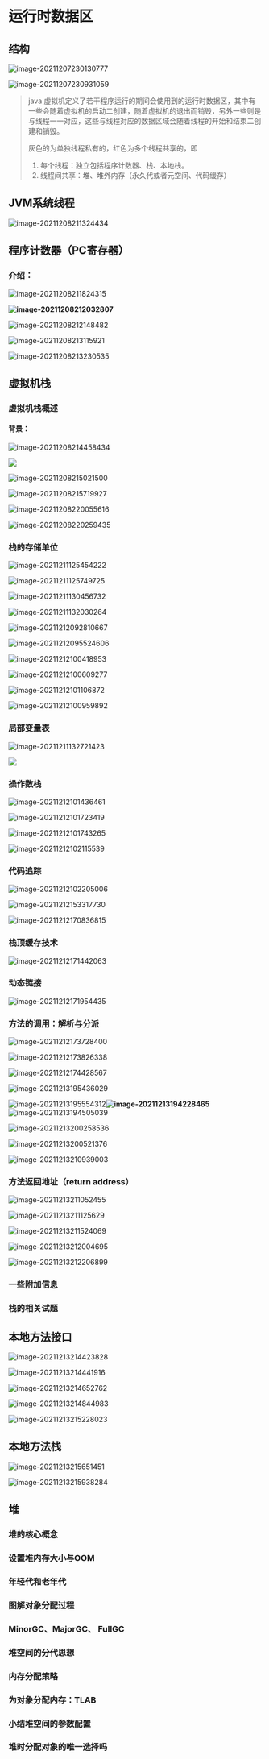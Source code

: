 # 运行时数据区

## 结构

![image-20211207230130777](https://gitee.com/xu_guo_dong/images/raw/master/img/image-20211207230130777.png)

![image-20211207230931059](https://gitee.com/xu_guo_dong/images/raw/master/img/image-20211207230931059.png)

> java 虚拟机定义了若干程序运行的期间会使用到的运行时数据区，其中有一些会随着虚拟机的启动二创建，随着虚拟机的退出而销毁，另外一些则是与线程一一对应，这些与线程对应的数据区域会随着线程的开始和结束二创建和销毁。
>
> 灰色的为单独线程私有的，红色为多个线程共享的，即
>
> 1. 每个线程：独立包括程序计数器、栈、本地栈。
> 2. 线程间共享：堆、堆外内存（永久代或者元空间、代码缓存）

## JVM系统线程

![image-20211208211324434](https://gitee.com/xu_guo_dong/images/raw/master/img/image-20211208211324434.png)

## 程序计数器（PC寄存器）

### 介绍：



![image-20211208211824315](https://gitee.com/xu_guo_dong/images/raw/master/img/image-20211208211824315.png)

**![image-20211208212032807](https://gitee.com/xu_guo_dong/images/raw/master/img/image-20211208212032807.png)**

![image-20211208212148482](https://gitee.com/xu_guo_dong/images/raw/master/img/image-20211208212148482.png)

![image-20211208213115921](https://gitee.com/xu_guo_dong/images/raw/master/img/image-20211208213115921.png)

![image-20211208213230535](https://gitee.com/xu_guo_dong/images/raw/master/img/image-20211208213230535.png)

## 虚拟机栈

### 虚拟机栈概述

#### 背景：

![image-20211208214458434](https://gitee.com/xu_guo_dong/images/raw/master/img/image-20211208214458434.png)

![](https://gitee.com/xu_guo_dong/images/raw/master/img/image-20211208214628887.png)

![image-20211208215021500](https://gitee.com/xu_guo_dong/images/raw/master/img/image-20211208215021500.png)

![image-20211208215719927](https://gitee.com/xu_guo_dong/images/raw/master/img/image-20211208215719927.png)

![image-20211208220055616](https://gitee.com/xu_guo_dong/images/raw/master/img/image-20211208220055616.png)

![image-20211208220259435](https://gitee.com/xu_guo_dong/images/raw/master/img/image-20211208220259435.png)

### 栈的存储单位

![image-20211211125454222](https://gitee.com/xu_guo_dong/images/raw/master/img/image-20211211125454222.png)

![image-20211211125749725](https://gitee.com/xu_guo_dong/images/raw/master/img/image-20211211125749725.png)

![image-20211211130456732](https://gitee.com/xu_guo_dong/images/raw/master/img/image-20211211130456732.png)

![image-20211211132030264](https://gitee.com/xu_guo_dong/images/raw/master/img/image-20211211132030264.png)

![image-20211212092810667](https://gitee.com/xu_guo_dong/images/raw/master/img/image-20211212092810667.png)

![image-20211212095524606](https://gitee.com/xu_guo_dong/images/raw/master/img/image-20211212095524606.png)

![image-20211212100418953](https://gitee.com/xu_guo_dong/images/raw/master/img/image-20211212100418953.png)

![image-20211212100609277](https://gitee.com/xu_guo_dong/images/raw/master/img/image-20211212100609277.png)

![image-20211212101106872](https://gitee.com/xu_guo_dong/images/raw/master/img/image-20211212101106872.png)

![image-20211212100959892](https://gitee.com/xu_guo_dong/images/raw/master/img/image-20211212100959892.png)

### 局部变量表

![image-20211211132721423](https://gitee.com/xu_guo_dong/images/raw/master/img/image-20211211132721423.png)

![](https://gitee.com/xu_guo_dong/images/raw/master/img/image-20211211134758891.png)

### 操作数栈

![image-20211212101436461](https://gitee.com/xu_guo_dong/images/raw/master/img/image-20211212101436461.png)

![image-20211212101723419](https://gitee.com/xu_guo_dong/images/raw/master/img/image-20211212101723419.png)

![image-20211212101743265](https://gitee.com/xu_guo_dong/images/raw/master/img/image-20211212101743265.png)

![image-20211212102115539](https://gitee.com/xu_guo_dong/images/raw/master/img/image-20211212102115539.png)

### 代码追踪

![image-20211212102205006](https://gitee.com/xu_guo_dong/images/raw/master/img/image-20211212102205006.png)

![image-20211212153317730](https://gitee.com/xu_guo_dong/images/raw/master/img/image-20211212153317730.png)

![image-20211212170836815](https://gitee.com/xu_guo_dong/images/raw/master/img/image-20211212170836815.png)





### 栈顶缓存技术

![image-20211212171442063](https://gitee.com/xu_guo_dong/images/raw/master/img/image-20211212171442063.png)

### 动态链接

![image-20211212171954435](https://gitee.com/xu_guo_dong/images/raw/master/img/image-20211212173405400.png)



### 方法的调用：解析与分派

![image-20211212173728400](https://gitee.com/xu_guo_dong/images/raw/master/img/image-20211212173728400.png)

![image-20211212173826338](https://gitee.com/xu_guo_dong/images/raw/master/img/image-20211212173826338.png)

![image-20211212174428567](https://gitee.com/xu_guo_dong/images/raw/master/img/image-20211212174428567.png)



![image-20211213195436029](https://gitee.com/xu_guo_dong/images/raw/master/img/image-20211213195436029.png)

![image-20211213195554312](https://gitee.com/xu_guo_dong/images/raw/master/img/image-20211213195554312.png)**![image-20211213194228465](https://gitee.com/xu_guo_dong/images/raw/master/img/image-20211213194228465.png)**![image-20211213194505039](https://gitee.com/xu_guo_dong/images/raw/master/img/image-20211213194505039.png)

![image-20211213200258536](https://gitee.com/xu_guo_dong/images/raw/master/img/image-20211213200258536.png)

![image-20211213200521376](https://gitee.com/xu_guo_dong/images/raw/master/img/image-20211213200521376.png)

![image-20211213210939003](https://gitee.com/xu_guo_dong/images/raw/master/img/image-20211213210939003.png)

### 方法返回地址（return address）

![image-20211213211052455](https://gitee.com/xu_guo_dong/images/raw/master/img/image-20211213211052455.png)

![image-20211213211125629](https://gitee.com/xu_guo_dong/images/raw/master/img/image-20211213211125629.png)

![image-20211213211524069](https://gitee.com/xu_guo_dong/images/raw/master/img/image-20211213211524069.png)

![image-20211213212004695](https://gitee.com/xu_guo_dong/images/raw/master/img/image-20211213212004695.png)

![image-20211213212206899](https://gitee.com/xu_guo_dong/images/raw/master/img/image-20211213212206899.png)

### 一些附加信息



### 栈的相关试题

## 本地方法接口

![image-20211213214423828](https://gitee.com/xu_guo_dong/images/raw/master/img/image-20211213214423828.png)

![image-20211213214441916](https://gitee.com/xu_guo_dong/images/raw/master/img/image-20211213214441916.png)

![image-20211213214652762](https://gitee.com/xu_guo_dong/images/raw/master/img/image-20211213214652762.png)

![image-20211213214844983](https://gitee.com/xu_guo_dong/images/raw/master/img/image-20211213214844983.png)

![image-20211213215228023](https://gitee.com/xu_guo_dong/images/raw/master/img/image-20211213215228023.png)

## 本地方法栈

![image-20211213215651451](https://gitee.com/xu_guo_dong/images/raw/master/img/image-20211213215651451.png)

![image-20211213215938284](https://gitee.com/xu_guo_dong/images/raw/master/img/image-20211213215938284.png)

##  堆

### 堆的核心概念

### 设置堆内存大小与OOM

### 年轻代和老年代

### 图解对象分配过程

### MinorGC、MajorGC、 FullGC

### 堆空间的分代思想

### 内存分配策略

### 为对象分配内存：TLAB

### 小结堆空间的参数配置

### 堆时分配对象的唯一选择吗



### 